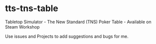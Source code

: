 # tts-tns-table
Tabletop Simulator - The New Standard (TNS) Poker Table - Available on Steam Workshop

Use issues and Projects to add suggestions and bugs for me.
